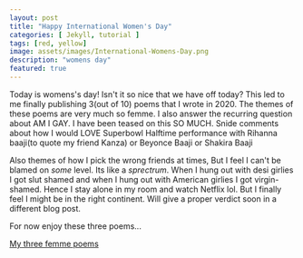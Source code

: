 ```yaml
---
layout: post
title: "Happy International Women's Day"
categories: [ Jekyll, tutorial ]
tags: [red, yellow]
image: assets/images/International-Womens-Day.png
description: "womens day"
featured: true
---
```


Today is womens's day! Isn't it so nice that we have off today? This led to me finally publishing 3(out of 10) poems that I wrote in 2020. The themes of these poems are very much so femme. I also answer the recurring question about AM I GAY. I have been teased on this SO MUCH. Snide comments about how I would LOVE Superbowl Halftime performance with Rihanna baaji(to quote my friend Kanza) or Beyonce Baaji or Shakira Baaji

Also themes of how I pick the wrong friends at times, But I feel I can't be blamed on _some_ level. Its like a _sprectrum_. When I hung out with desi girlies I got slut shamed and when I hung out with American girlies I got virgin-shamed. Hence I stay alone in my room and watch Netflix lol. But I finally feel I might be in the right continent. Will give a proper verdict soon in a different blog post.

For now enjoy these three poems...


[My three femme poems](https://docs.google.com/document/d/1xzbx2EGBHEpvmos6oEO7zSKLUPMXld_OaNfZM0ZwXlI/edit?usp=sharing)
